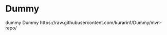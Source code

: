 # Dummy
<repository>
  <id>dummy</id>
  <name>Dummy</name>
  <url>https://raw.githubusercontent.com/kurarin1/Dummy/mvn-repo/</url>
</repository>
